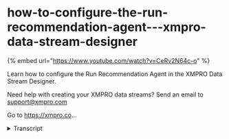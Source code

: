# how-to-configure-the-run-recommendation-agent---xmpro-data-stream-designer
{% embed url="https://www.youtube.com/watch?v=CeRv2N64c-o" %}



Learn how to configure the Run Recommendation Agent in the XMPRO Data Stream Designer. 

Need help with creating your XMPRO data streams? Send an email to support@xmpro.com 

Go to https://xmpro.co...
<details>
<summary>Transcript</summary>Learn how to configure the Run Recommendation Agent in the XMPRO Data Stream Designer. 

Need help with creating your XMPRO data streams? Send an email to support@xmpro.com 

Go to https://xmpro.co...
okay so what I'm going to show you is

how to set up and configure the run

recommendation agent now before I want

to do that I just want to give context

around how you can use this agent now if

you look in front of me I have a CSV

file open and where you can use the run

recommendation agent is for example I

have weights of different packages that

have been weighed which I want to add up

and then I want to compare whether it's

the same as a balance that has been

given to me if it's not the same I can

go and set up a recommendation in app

designer that's that says that if it

differs by more than two kilograms the

Red Alert needs to be issued if it's

listened to kilograms a yellow alert

would be issue would be issued now to

set this up

firstly what you need is an agent to

provide data to the run recommendation

agent and then what you need to do is

you need to go to your toolbox and

search for the agent you'll find an

under action agents or functions and you

can just click on the agent and drag it

to the canvas clear your search connect

the output end point of the first agent

to the input end point of your run

recommendation agent now to rename this

agents just click anywhere inside this

little block and start typing then say

if your data stream how to configure

this agent just click on it and click on

configure first you need to make sure

that you're using the correct collection

if not just select another one from the

drop-down then there's a space that says

server and it has a URL that you need to

provide now the URL that you need to

provide is the URL that points to app

designer so I have app designer open and

I'm just going to copy this URL and

paste it in here then there's also a key

that you need to provide this you'll

also find an app designer so I'm just

going to go to app designer click on

settings get my key and copy that

and place my key in here then you have

an option that says output on first

occurrence only now this option is

self-explanatory now what this does is

it ask you do you want to run the

recommendation just on the first

occurrence given a specific condition

that you've set up in a designer then

you need to specify your identifier now

I have already set up the csv agent and

this is the idle has a number of fields

such as reading knowledge and

temperature temperature units operation

in the description and my identifier in

this case would be my reading number so

this would be a unique number lastly you

need to specify the columns that you'd

like to have returned so you can just

click on the tag box and select all the

columns that you'd like to return I'm

just going to click select all and then

click apply and save my data stream

thank you for listening
</details>